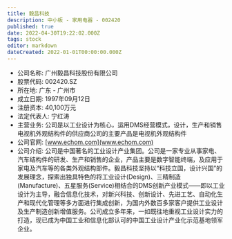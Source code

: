 ```yaml
---
title: 毅昌科技
description: 中小板 - 家用电器 - 002420
published: true
date: 2022-04-30T19:22:02.000Z
tags: stock
editor: markdown
dateCreated: 2022-01-01T00:00:00.000Z
---
```


- 公司名称: 广州毅昌科技股份有限公司
- 股票代码: 002420.SZ
- 所在地: 广东 - 广州市
- 成立日期: 1997年09月12日
- 注册资本: 40,100万元
- 法定代表人: 宁红涛
- 主营业务: 公司是以工业设计为核心，运用DMS经营模式，设计，生产和销售电视机外观结构件的供应商公司的主要产品是电视机外观结构件
- 公司官网: [www.echom.com](www.echom.com)
- 公司介绍: 公司是中国著名的工业设计产业集团。公司是一家专业从事家电、汽车结构件的研发、生产和销售的企业，产品主要是数字智能终端，及应用于家电及汽车等的各类外观结构部件。毅昌科技坚持以“科技立国，设计兴国”的发展理念，探索出独具特色的将工业设计(Design)、三精制造(Manufacture)、五星服务(Service)相结合的DMS创新产业模式——即以工业设计为主导，融合信息化技术，对新兴科技、创新设计、先进工艺、自动化生产和现代化管理等多方面进行集成创新，为国内外数百多家客户提供工业设计及生产制造创新增值服务。公司成立多年来，一如既往地重视工业设计实力的打造，现已成为中国工业和信息化部认可的中国工业设计产业化示范基地领军企业。


